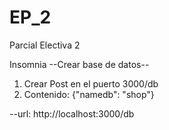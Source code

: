 # EP_2
Parcial Electiva 2

Insomnia
--Crear base de datos--
1. Crear Post en el puerto 3000/db
2. Contenido: {"namedb": "shop"}

--url: http://localhost:3000/db
